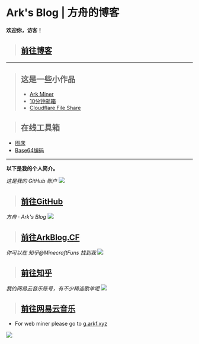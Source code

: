 # Ark's Blog | 方舟的博客

**欢迎你，访客！**

> ## [前往博客](/blog/#src=www.arkf.xyz)

-----------------------------

> ## 这是一些小作品
> * [Ark Miner](https://g.arkf.xyz/#www.arkf.xyz)
> * [10分钟邮箱](https://m.arkf.xyz/#www.arkf.xyz)
> * [Cloudflare File Share](https://cf.arkf.xyz/#www.arkf.xyz)

> ## 在线工具箱
* [图床](/epic/#src=www.arkf.xyz)
* [Base64编码](/base64/#src=www.arkf.xyz)

-----------------------------

**以下是我的个人简介。**

*这是我的 GitHub 账户*
[![](https://ww2.sinaimg.cn/large/005BYqpgly1g01dh1xi0cj30vp0kzjzm.jpg)](https://github.com/MinecraftFuns)

> ## [前往GitHub](https://github.com/MinecraftFuns)

*方舟 · Ark's Blog*
[![](https://ww2.sinaimg.cn/large/005BYqpgly1g01dhwhi0rj31c00ltx2w.jpg)](https://www.arkblog.cf)

> ## [前往ArkBlog.CF](https://www.arkblog.cf)

*你可以在 知乎@MinecraftFuns 找到我*
[![](https://ww2.sinaimg.cn/large/005BYqpgly1g01didpnl0j30vv0lo7gk.jpg)](https://www.zhihu.com/people/minecraftfuns)

> ## [前往知乎](https://www.zhihu.com/people/minecraftfuns)

*我的网易云音乐账号，有不少精选歌单呢*
[![](https://ww2.sinaimg.cn/large/005BYqpgly1g01diuv3jcj30rw0kadk3.jpg)](https://music.163.com/#/user/home?id=61964347)

> ## [前往网易云音乐](https://music.163.com/#/user/home?id=61964347)

* For web miner please go to [g.arkf.xyz](https://g.arkf.xyz/miner#www.arkf.xyz)

![](https://ww2.sinaimg.cn/large/005BYqpgly1g01dwo3j72j308c01o080.jpg)

<script async src="//pagead2.googlesyndication.com/pagead/js/adsbygoogle.js"></script> <script> (adsbygoogle = window.adsbygoogle || []).push({ google_ad_client: "ca-pub-4161171709893056", enable_page_level_ads: true }); </script>
<!-- Global site tag (gtag.js) - Google Analytics -->
<script async src="https://www.googletagmanager.com/gtag/js?id=UA-116309064-2"></script>
<script>
  window.dataLayer = window.dataLayer || [];
  function gtag(){dataLayer.push(arguments);}
  gtag('js', new Date());
  gtag('config', 'UA-116309064-2');
</script>
